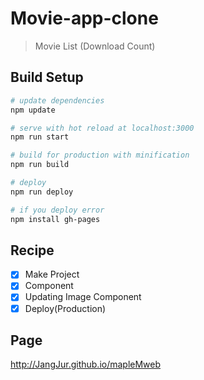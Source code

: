 # Movie-app-clone

> Movie List (Download Count)

## Build Setup

``` bash
# update dependencies
npm update

# serve with hot reload at localhost:3000
npm run start

# build for production with minification
npm run build

# deploy
npm run deploy

# if you deploy error
npm install gh-pages

```

## Recipe

- [x] Make Project
- [x] Component
- [x] Updating Image Component
- [x] Deploy(Production)

## Page

http://JangJur.github.io/mapleMweb
